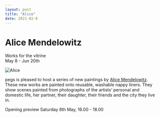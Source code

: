 ```yaml
---
layout: post
title: "Alice"
date: 2021-02-8
---
```


# Alice  Mendelowitz

Works for the vitrine  
May 8 - Jun 20th  

![Alice](pegs.site/assets/images/alice-m-8.jpg)  
  
pegs is pleased to host a series of new paintings by [Alice Mendelowitz](https://www.alicemendelowitz.com/). These new works are painted onto reusable, washable nappy liners. They show scenes painted from photographs of the artists’ personal and domestic life, her partner, their daughter, their friends and the city they live in.  

Opening preview Saturday 8th May, 16.00 - 18.00


<!-- To coincide with the opening at pegs, documentation of the show will be added to the website.  !-->

<!-- <a href="https://www.alicemendelowitz.com/" target="_blank">Alice Mendelowitz</a> !-->
